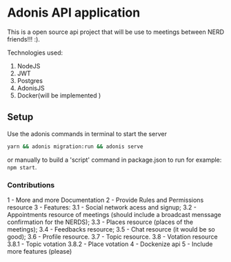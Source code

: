 # Adonis API application

This is a open source api project that will be use to meetings between NERD friends!!! :).

Technologies used:

1. NodeJS
2. JWT
3. Postgres
4. AdonisJS
5. Docker(will be implemented )

## Setup

Use the adonis commands in terminal to start the server

```bash
yarn && adonis migration:run && adonis serve
```

or manually to build a 'script' command in package.json to run for example: `npm start`.

### Contributions

1 - More and more Documentation
2 - Provide Rules and Permissions resource
3 - Features:
3.1 - Social network acess and signup;
3.2 - Appointments resource of meetings
(should include a broadcast menssage
confirmation for the NERDS);
3.3 - Places resource (places of the meetings);
3.4 - Feedbacks resource;
3.5 - Chat resource (it would be so good);
3.6 - Profile resource.
3.7 - Topic resource.
3.8 - Votation resource
3.8.1 - Topic votation
3.8.2 - Place votation
4 - Dockenize api
5 - Include more features (please)
